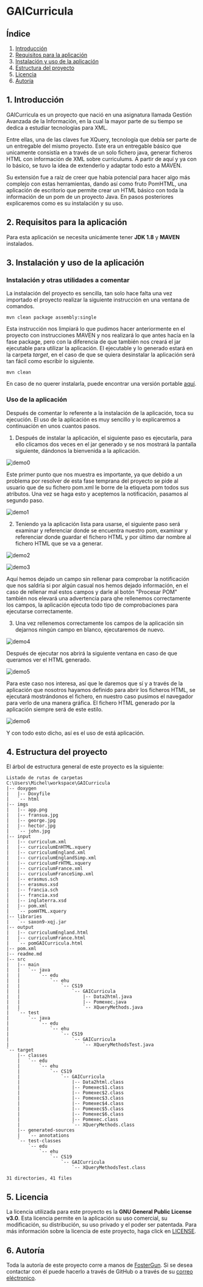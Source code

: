 # GAICurricula

## Índice
1. [Introducción](#1-introducción)
2. [Requisitos para la aplicación](#2-requisitos-para-la-aplicación)
3. [Instalación y uso de la aplicación](#3-instalación-y-uso-de-la-aplicación)
4. [Estructura del proyecto](#4-estructura-del-proyecto)
5. [Licencia](#5-licencia)
6. [Autoría](#6-autoría)

## 1. Introducción
GAICurricula es un proyecto que nació en una asignatura llamada Gestión Avanzada de la Información, en la cual la mayor parte de su tiempo se dedica a estudiar tecnologías para XML.

Entre ellas, una de las claves fue XQuery, tecnología que debía ser parte de un entregable del mismo proyecto. Este era un entregable básico que unicamente consistía en a través de un solo fichero java, generar ficheros HTML con información de XML sobre curriculums. A partir de aquí y ya con lo básico, se tuvo la idea de extenderlo y adaptar todo esto a MAVEN.

Su extensión fue a raíz de creer que había potencial para hacer algo más complejo con estas herramientas, dando así como fruto PomHTML, una aplicación de escritorio que permite crear un HTML básico con toda la información de un pom de un proyecto Java. En pasos posteriores explicaremos como es su instalación y su uso.

## 2. Requisitos para la aplicación
Para esta aplicación se necesita unicámente tener **JDK 1.8** y **MAVEN** instalados.

## 3. Instalación y uso de la aplicación

### Instalación y otras utilidades a comentar
La instalación del proyecto es sencilla, tan solo hace falta una vez importado el proyecto realizar la siguiente instrucción en una ventana de comandos.
```
mvn clean package assembly:single
```
Esta instrucción nos limpiará lo que pudimos hacer anteriormente en el proyecto con instrucciones MAVEN y nos realizará lo que antes hacía en la fase package, pero con la diferencia de que también nos creará el jar ejecutable para utilizar la aplicación.
El ejecutable y lo generado estará en la carpeta *target*, en el caso de que se quiera desinstalar la aplicación será tan fácil como escribir lo siguiente.
```
mvn clean
```
En caso de no querer instalarla, puede encontrar una versión portable [aquí](https://github.com/cs-ehu/GAICurricula/releases/tag/1.0.1).
### Uso de la aplicación
Después de comentar lo referente a la instalación de la aplicación, toca su ejecución. El uso de la aplicación es muy sencillo y lo explicaremos a continuación en unos cuantos pasos.

1. Después de instalar la aplicación, el siguiente paso es ejecutarla, para ello clicamos dos veces en el jar generado y se nos mostrará la pantalla siguiente, dándonos la bienvenida a la aplicación.

![demo0](https://raw.githubusercontent.com/cs-ehu/GAICurricula/master/imgs/demo0.PNG)

Este primer punto que nos muestra es importante, ya que debido a un problema por resolver de esta fase temprana del proyecto se pide al usuario que de su fichero pom.xml le borre de la etiqueta pom todos sus atributos. Una vez se haga esto y aceptemos la notificación, pasamos al segundo paso.

![demo1](https://raw.githubusercontent.com/cs-ehu/GAICurricula/master/imgs/demo1.PNG)

2. Teniendo ya la aplicación lista para usarse, el siguiente paso será examinar y referenciar donde se encuentra nuestro pom, examinar y referenciar donde guardar el fichero HTML y por último dar nombre al fichero HTML que se va a generar.

![demo2](https://raw.githubusercontent.com/cs-ehu/GAICurricula/master/imgs/demo2.PNG)

![demo3](https://raw.githubusercontent.com/cs-ehu/GAICurricula/master/imgs/demo3.PNG)

Aquí hemos dejado un campo sin rellenar para comprobar la notificación que nos saldría si por algún casual nos hemos dejado información, en el caso de rellenar mal estos campos y darle al botón "Procesar POM" también nos elevará una advertencia para qhe rellenemos correctamente los campos, la aplicación ejecuta todo tipo de comprobaciones para ejecutarse correctamente.

3. Una vez rellenemos correctamente los campos de la aplicación sin dejarnos ningún campo en blanco, ejecutaremos de nuevo.

![demo4](https://raw.githubusercontent.com/cs-ehu/GAICurricula/master/imgs/demo4.PNG)

Después de ejecutar nos abrirá la siguiente ventana en caso de que queramos ver el HTML generado.

![demo5](https://raw.githubusercontent.com/cs-ehu/GAICurricula/master/imgs/demo5.PNG)

Para este caso nos interesa, así que le daremos que sí y a través de la aplicación que nosotros hayamos definido para abrir los ficheros HTML, se ejecutará mostrándonos el fichero, en nuestro caso pusimos el navegador para verlo de una manera gráfica. El fichero HTML generado por la aplicación siempre será de este estilo.

![demo6](https://raw.githubusercontent.com/cs-ehu/GAICurricula/master/imgs/demo6.PNG)

Y con todo esto dicho, así es el uso de está aplicación.

## 4. Estructura del proyecto

El árbol de estructura general de este proyecto es la siguiente:

```
Listado de rutas de carpetas
C:\Users\Michel\workspace\GAICurricula
|-- doxygen
|   |-- Doxyfile
|   `-- html
|-- imgs
|   |-- app.png
|   |-- fransua.jpg
|   |-- george.jpg
|   |-- hector.jpg
|   `-- john.jpg
|-- input
|   |-- curriculum.xml
|   |-- curriculumEnHTML.xquery
|   |-- curriculumEngland.xml
|   |-- curriculumEnglandSimp.xml
|   |-- curriculumFrHTML.xquery
|   |-- curriculumFrance.xml
|   |-- curriculumFranceSimp.xml
|   |-- erasmus.sch
|   |-- erasmus.xsd
|   |-- francia.sch
|   |-- francia.xsd
|   |-- inglaterra.xsd
|   |-- pom.xml
|   `-- pomHTML.xquery
|-- libraries
|   `-- saxon9-xqj.jar
|-- output
|   |-- curriculumEngland.html
|   |-- curriculumFrance.html
|   `-- pomGAICurricula.html
|-- pom.xml
|-- readme.md
|-- src
|   |-- main
|   |   `-- java
|   |       `-- edu
|   |           `-- ehu
|   |               `-- CS19
|   |                   `-- GAICurricula
|   |                       |-- Data2html.java
|   |                       |-- Pomexec.java
|   |                       `-- XQueryMethods.java
|   `-- test
|       `-- java
|           `-- edu
|               `-- ehu
|                   `-- CS19
|                       `-- GAICurricula
|                           `-- XQueryMethodsTest.java
`-- target
    |-- classes
    |   `-- edu
    |       `-- ehu
    |           `-- CS19
    |               `-- GAICurricula
    |                   |-- Data2html.class
    |                   |-- Pomexec$1.class
    |                   |-- Pomexec$2.class
    |                   |-- Pomexec$3.class
    |                   |-- Pomexec$4.class
    |                   |-- Pomexec$5.class
    |                   |-- Pomexec$6.class
    |                   |-- Pomexec.class
    |                   `-- XQueryMethods.class
    |-- generated-sources
    |   `-- annotations
    `-- test-classes
        `-- edu
            `-- ehu
                `-- CS19
                    `-- GAICurricula
                        `-- XQueryMethodsTest.class

31 directories, 41 files
```

## 5. Licencia
La licencia utilizada para este proyecto es la **GNU General Public License v3.0**.
Esta licencia permite en la aplicación su uso comercial, su modificación, su distribución, su uso privado y el poder ser patentada.
Para más información sobre la licencia de este proyecto, haga click en [LICENSE](https://github.com/FosterGun/GAICurricula/blob/FosterGun/LICENSE).

## 6. Autoría
Toda la autoría de este proyecto corre a manos de [FosterGun](https://github.com/FosterGun).
Si se desea contactar con él puede hacerlo a través de GitHub o a través de su [correo eléctronico](mailto:mblanco040@ikasle.ehu.es).
